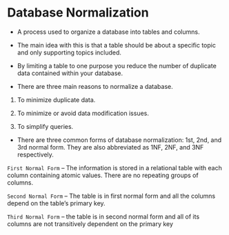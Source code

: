 # Database Normalization

- A process used to organize a database into tables and columns.

- The main idea with this is that a table should be about a specific topic and only supporting topics included.

- By limiting a table to one purpose you reduce the number of duplicate data contained within your database.

- There are three main reasons to normalize a database.  

1. To minimize duplicate data.

2. To minimize or avoid data modification issues. 

3. To simplify queries. 

- There are three common forms of database normalization: 1st, 2nd, and 3rd normal form. They are also abbreviated as 1NF, 2NF, and 3NF respectively. 

`First Normal Form` – The information is stored in a relational table with each column containing atomic values. There are no repeating groups of columns.

`Second Normal Form` – The table is in first normal form and all the columns depend on the table’s primary key.

`Third Normal Form` – the table is in second normal form and all of its columns are not transitively dependent on the primary key